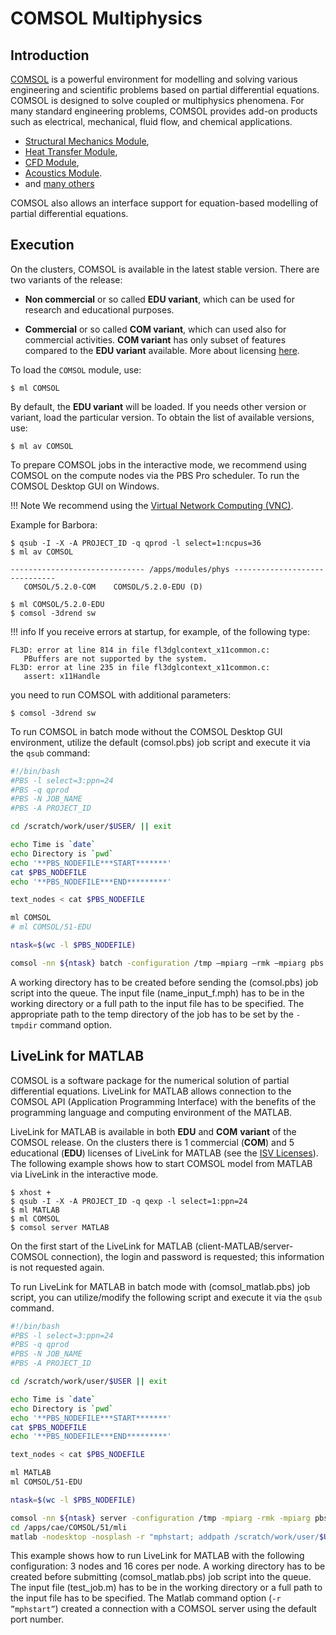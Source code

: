 # COMSOL Multiphysics

## Introduction

[COMSOL][a] is a powerful environment for modelling and solving various engineering and scientific problems based on partial differential equations. COMSOL is designed to solve coupled or multiphysics phenomena. For many standard engineering problems, COMSOL provides add-on products such as electrical, mechanical, fluid flow, and chemical applications.

* [Structural Mechanics Module][b],
* [Heat Transfer Module][c],
* [CFD Module][d],
* [Acoustics Module][e].
* and [many others][f]

COMSOL also allows an interface support for equation-based modelling of partial differential equations.

## Execution

On the clusters, COMSOL is available in the latest stable version. There are two variants of the release:

* **Non commercial** or so called **EDU variant**, which can be used for research and educational purposes.

* **Commercial** or so called **COM variant**, which can used also for commercial activities. **COM variant** has only subset of features compared to the **EDU variant** available. More about licensing [here][1].

To load the `COMSOL` module, use:

```console
$ ml COMSOL
```

By default, the **EDU variant** will be loaded. If you needs other version or variant, load the particular version. To obtain the list of available versions, use:

```console
$ ml av COMSOL
```

To prepare COMSOL jobs in the interactive mode, we recommend using COMSOL on the compute nodes via the PBS Pro scheduler. To run the COMSOL Desktop GUI on Windows.

!!! Note
  We recommend using the [Virtual Network Computing (VNC)][2].

Example for Barbora:

```console
$ qsub -I -X -A PROJECT_ID -q qprod -l select=1:ncpus=36
$ ml av COMSOL

------------------------------ /apps/modules/phys ------------------------------
   COMSOL/5.2.0-COM    COMSOL/5.2.0-EDU (D)

$ ml COMSOL/5.2.0-EDU
$ comsol -3drend sw
```

!!! info
    If you receive errors at startup, for example, of the following type:
```console
FL3D: error at line 814 in file fl3dglcontext_x11common.c: 
   PBuffers are not supported by the system. 
FL3D: error at line 235 in file fl3dglcontext_x11common.c: 
   assert: x11Handle
```
you need to run COMSOL with additional parameters:
```console
$ comsol -3drend sw
```

To run COMSOL in batch mode without the COMSOL Desktop GUI environment, utilize the default (comsol.pbs) job script and execute it via the `qsub` command:

```bash
#!/bin/bash
#PBS -l select=3:ppn=24
#PBS -q qprod
#PBS -N JOB_NAME
#PBS -A PROJECT_ID

cd /scratch/work/user/$USER/ || exit

echo Time is `date`
echo Directory is `pwd`
echo '**PBS_NODEFILE***START*******'
cat $PBS_NODEFILE
echo '**PBS_NODEFILE***END*********'

text_nodes < cat $PBS_NODEFILE

ml COMSOL
# ml COMSOL/51-EDU

ntask=$(wc -l $PBS_NODEFILE)

comsol -nn ${ntask} batch -configuration /tmp –mpiarg –rmk –mpiarg pbs -tmpdir /scratch/.../$USER/ -inputfile name_input_f.mph -outputfile name_output_f.mph -batchlog name_log_f.log
```

A working directory has to be created before sending the (comsol.pbs) job script into the queue. The input file (name_input_f.mph) has to be in the working directory or a full path to the input file has to be specified. The appropriate path to the temp directory of the job has to be set by the `-tmpdir` command option.

## LiveLink for MATLAB

COMSOL is a software package for the numerical solution of partial differential equations. LiveLink for MATLAB allows connection to the COMSOL API (Application Programming Interface) with the benefits of the programming language and computing environment of the MATLAB.

LiveLink for MATLAB is available in both **EDU** and **COM** **variant** of the COMSOL release. On the clusters there is 1 commercial (**COM**) and 5 educational (**EDU**) licenses of LiveLink for MATLAB (see the [ISV Licenses][3]). The following example shows how to start COMSOL model from MATLAB via LiveLink in the interactive mode.

```console
$ xhost +
$ qsub -I -X -A PROJECT_ID -q qexp -l select=1:ppn=24
$ ml MATLAB
$ ml COMSOL
$ comsol server MATLAB
```

On the first start of the LiveLink for MATLAB (client-MATLAB/server-COMSOL connection), the login and password is requested; this information is not requested again.

To run LiveLink for MATLAB in batch mode with (comsol_matlab.pbs) job script, you can utilize/modify the following script and execute it via the `qsub` command.

```bash
#!/bin/bash
#PBS -l select=3:ppn=24
#PBS -q qprod
#PBS -N JOB_NAME
#PBS -A PROJECT_ID

cd /scratch/work/user/$USER || exit

echo Time is `date`
echo Directory is `pwd`
echo '**PBS_NODEFILE***START*******'
cat $PBS_NODEFILE
echo '**PBS_NODEFILE***END*********'

text_nodes < cat $PBS_NODEFILE

ml MATLAB
ml COMSOL/51-EDU

ntask=$(wc -l $PBS_NODEFILE)

comsol -nn ${ntask} server -configuration /tmp -mpiarg -rmk -mpiarg pbs -tmpdir /scratch/work/user/$USER/work &
cd /apps/cae/COMSOL/51/mli
matlab -nodesktop -nosplash -r "mphstart; addpath /scratch/work/user/$USER/work; test_job"
```

This example shows how to run LiveLink for MATLAB with the following configuration: 3 nodes and 16 cores per node. A working directory has to be created before submitting (comsol_matlab.pbs) job script into the queue. The input file (test_job.m) has to be in the working directory or a full path to the input file has to be specified. The Matlab command option (`-r ”mphstart”`) created a connection with a COMSOL server using the default port number.

[1]: licensing-and-available-versions.md
[2]: ../../../general/accessing-the-clusters/graphical-user-interface/x-window-system.md
[3]: ../../isv_licenses.md

[a]: http://www.comsol.com
[b]: http://www.comsol.com/structural-mechanics-module
[c]: http://www.comsol.com/heat-transfer-module
[d]: http://www.comsol.com/cfd-module
[e]: http://www.comsol.com/acoustics-module
[f]: http://www.comsol.com/products
